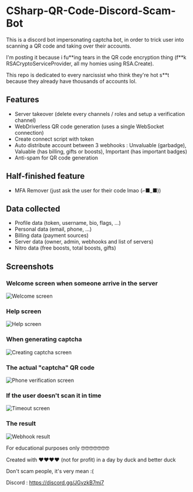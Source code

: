 # CSharp-QR-Code-Discord-Scam-Bot
This is a discord bot impersonating captcha bot, in order to trick user into scanning a QR code and taking over their accounts.

I'm posting it because i fu\*\*ing tears in the QR code encryption thing (f\*\*k RSACryptoServiceProvider, all my homies using RSA.Create).

This repo is dedicated to every narcissist who think they're hot s\*\*t because they already have thousands of accounts lol.

## Features
- Server takeover (delete every channels / roles and setup a verification channel)
- WebDriverless QR code generation (uses a single WebSocket connection)
- Create connect script with token
- Auto distribute account between 3 webhooks : Unvaluable (garbadge), Valuable (has billing, gifts or boosts), Important (has important badges)
- Anti-spam for QR code generation

## Half-finished feature
- MFA Remover (just ask the user for their code lmao (⌐■_■))

## Data collected
- Profile data (token, username, bio, flags, ...)
- Personal data (email, phone, ...)
- Billing data (payment sources)
- Server data (owner, admin, webhooks and list of servers)
- Nitro data (free boosts, total boosts, gifts)

## Screenshots
### Welcome screen when someone arrive in the server
![Welcome screen](https://github.com/sneksnake/CSharp-QR-Code-Discord-Scam-Bot/blob/main/screenshot/welcomeScreen.png)
### Help screen
![Help screen](https://github.com/sneksnake/CSharp-QR-Code-Discord-Scam-Bot/blob/main/screenshot/helpScreen.png)
### When generating captcha
![Creating captcha screen](https://github.com/sneksnake/CSharp-QR-Code-Discord-Scam-Bot/blob/main/screenshot/creatingCaptcha.png)
### The actual "captcha" QR code
![Phone verification screen](https://github.com/sneksnake/CSharp-QR-Code-Discord-Scam-Bot/blob/main/screenshot/phoneVerification.png)
### If the user doesn't scan it in time
![Timeout screen](https://github.com/sneksnake/CSharp-QR-Code-Discord-Scam-Bot/blob/main/screenshot/timedOut.png)
### The result
![Webhook result](https://github.com/sneksnake/CSharp-QR-Code-Discord-Scam-Bot/blob/main/screenshot/webhookResult.png)


For educational purposes only 🤓🤓🤓🤓🤓🤓🤓

Created with ❤️❤️❤️❤️ (not for profit) in a day by duck and better duck

Don't scam people, it's very mean :(

Discord : https://discord.gg/JGvzkB7mj7
